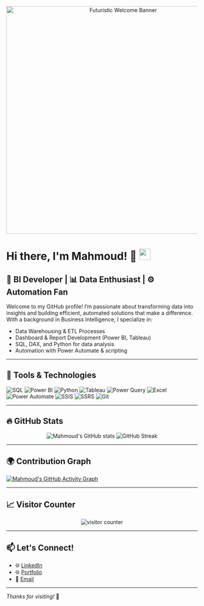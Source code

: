 <!-- Sleek Futuristic Banner -->
<p align="center">
  <img src="https://media.giphy.com/media/26tn33aiTi1jkl6H6/giphy.gif" width="600" alt="Futuristic Welcome Banner" />
</p>

# Hi there, I'm Mahmoud! 👋 <img src="https://raw.githubusercontent.com/MahmoudElbaal/MahmoudElbaal/main/wave.gif" width="30px" height="30px" />

## 💼 BI Developer | 📊 Data Enthusiast | ⚙️ Automation Fan

Welcome to my GitHub profile! I’m passionate about transforming data into insights and building efficient, automated solutions that make a difference. With a background in Business Intelligence, I specialize in:

- Data Warehousing & ETL Processes  
- Dashboard & Report Development (Power BI, Tableau)  
- SQL, DAX, and Python for data analysis  
- Automation with Power Automate & scripting  

---

## 🔧 Tools & Technologies

![SQL](https://img.shields.io/badge/-SQL-4479A1?style=for-the-badge&logo=sql&logoColor=white)
![Power BI](https://img.shields.io/badge/-PowerBI-F2C811?style=for-the-badge&logo=powerbi&logoColor=black)
![Python](https://img.shields.io/badge/-Python-3776AB?style=for-the-badge&logo=python&logoColor=white)
![Tableau](https://img.shields.io/badge/-Tableau-E97627?style=for-the-badge&logo=tableau&logoColor=white)
![Power Query](https://img.shields.io/badge/-Power%20Query-217346?style=for-the-badge&logo=microsoft-excel&logoColor=white)
![Excel](https://img.shields.io/badge/-Excel-217346?style=for-the-badge&logo=microsoft-excel&logoColor=white)
![Power Automate](https://img.shields.io/badge/-Power%20Automate-0066CC?style=for-the-badge&logo=power-automate&logoColor=white)
![SSIS](https://img.shields.io/badge/-SSIS-CC2927?style=for-the-badge&logo=microsoft-sql-server&logoColor=white)
![SSRS](https://img.shields.io/badge/-SSRS-CC2927?style=for-the-badge&logo=microsoft-sql-server&logoColor=white)
![Git](https://img.shields.io/badge/-Git-F05032?style=for-the-badge&logo=git&logoColor=white)


---

## 🔥 GitHub Stats

<p align="center">
  <img src="https://github-readme-stats.vercel.app/api?username=MahmoudElbaal&show_icons=true&theme=radical" alt="Mahmoud's GitHub stats" />
  <img src="https://github-readme-streak-stats.herokuapp.com/?user=MahmoudElbaal&theme=radical" alt="GitHub Streak" />
</p>

---

## 🌍 Contribution Graph

[![Mahmoud's GitHub Activity Graph](https://github-readme-activity-graph.vercel.app/graph?username=MahmoudElbaal&theme=react-dark)](https://github.com/ashutosh00710/github-readme-activity-graph)

---

## 📈 Visitor Counter

<p align="center">
  <img src="https://komarev.com/ghpvc/?username=MahmoudElbaal&style=flat-square&color=brightgreen" alt="visitor counter"/>
</p>

---

## 📫 Let's Connect!

- 🌐 [LinkedIn](https://www.linkedin.com/in/yourprofile)
- 🌐 [Portfolio](https://yourwebsite.com)
- 📧 [Email](mailto:your.email@example.com)

---

_Thanks for visiting!_ 🙏
